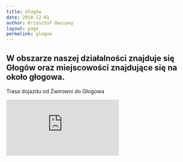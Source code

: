 ```yaml
---
title: Głogów
date: 2018-12-01
author: Krzysztof Owsiany
layout: page
permalink: glogow
---
```


## W obszarze naszej działalności znajduje się Głogów oraz miejscowości znajdujące się na około głogowa.


Trasa dojazdu od Żwirowni do Głogowa

<iframe src="https://www.google.com/maps/embed?pb=!1m28!1m12!1m3!1d157913.2909127858!2d16.175291998579354!3d51.7989396571603!2m3!1f0!2f0!3f0!3m2!1i1024!2i768!4f13.1!4m13!3e6!4m5!1s0x4705bf8adc87b77f%3A0x5936643443e045b!2sWolno%C5%9Bci+15%2C+64-140+W%C5%82oszakowice!3m2!1d51.925357!2d16.3558541!4m5!1s0x4705f419786aeb81%3A0xdece0165881545a5!2zR8WCb2fDs3c!3m2!1d51.6635852!2d16.0846672!5e0!3m2!1spl!2spl!4v1547536077759"  frameborder="0" style="border:0" allowfullscreen></iframe>
